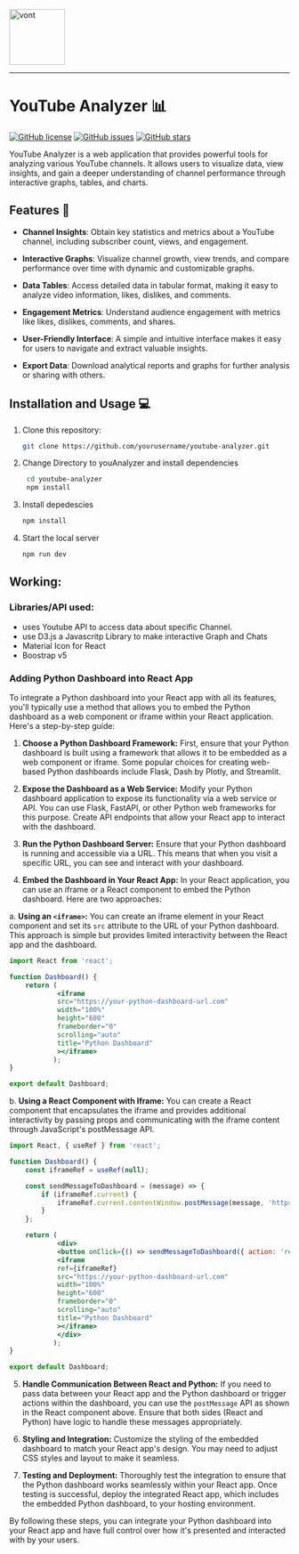 <img width="100" height="100" src="https://img.icons8.com/clouds/100/vont.png" alt="vont"/>

---

# YouTube Analyzer 📊

[![GitHub license](https://img.shields.io/github/license/yourusername/youtube-analyzer)](https://github.com/yourusername/youtube-analyzer/blob/main/LICENSE)
[![GitHub issues](https://img.shields.io/github/issues/yourusername/youtube-analyzer)](https://github.com/yourusername/youtube-analyzer/issues)
[![GitHub stars](https://img.shields.io/github/stars/yourusername/youtube-analyzer)](https://github.com/yourusername/youtube-analyzer/stargazers)

YouTube Analyzer is a web application that provides powerful tools for analyzing various YouTube channels. It allows users to visualize data, view insights, and gain a deeper understanding of channel performance through interactive graphs, tables, and charts.



## Features 🚀

- **Channel Insights**: Obtain key statistics and metrics about a YouTube channel, including subscriber count, views, and engagement.

- **Interactive Graphs**: Visualize channel growth, view trends, and compare performance over time with dynamic and customizable graphs.

- **Data Tables**: Access detailed data in tabular format, making it easy to analyze video information, likes, dislikes, and comments.

- **Engagement Metrics**: Understand audience engagement with metrics like likes, dislikes, comments, and shares.

- **User-Friendly Interface**: A simple and intuitive interface makes it easy for users to navigate and extract valuable insights.

- **Export Data**: Download analytical reports and graphs for further analysis or sharing with others.

## Installation and Usage 💻
1. Clone this repository:
    ```bash
    git clone https://github.com/yourusername/youtube-analyzer.git
    ```
2. Change Directory to youAnalyzer and install dependencies
    ```bash
     cd youtube-analyzer
     npm install
     ```
3. Install depedescies  
    ```bash
    npm install  
    ```
     
4. Start the local server
  
    ```bash
    npm run dev  
    ```
     


## Working:
   
  ### Libraries/API used:  
  - uses Youtube API to access data about specific Channel.
  - use D3.js a Javascritp Library to make interactive Graph and Chats
  - Material Icon for React
  - Boostrap v5

### Adding Python Dashboard into React App
  To integrate a Python dashboard into your React app with all its features, you'll typically use a method that allows you to embed the Python dashboard as a web component or iframe within your React application. Here's a step-by-step guide:

  1. **Choose a Python Dashboard Framework:**
  First, ensure that your Python dashboard is built using a framework that allows it to be embedded as a web component or iframe. Some popular choices for creating web-based Python dashboards include Flask, Dash by Plotly, and Streamlit.

  2. **Expose the Dashboard as a Web Service:**
  Modify your Python dashboard application to expose its functionality via a web service or API. You can use Flask, FastAPI, or other Python web frameworks for this purpose. Create API endpoints that allow your React app to interact with the dashboard.

  3. **Run the Python Dashboard Server:**
  Ensure that your Python dashboard is running and accessible via a URL. This means that when you visit a specific URL, you can see and interact with your dashboard.

  4. **Embed the Dashboard in Your React App:**
  In your React application, you can use an iframe or a React component to embed the Python dashboard. Here are two approaches:

  a. **Using an `<iframe>`:**
  You can create an iframe element in your React component and set its `src` attribute to the URL of your Python dashboard. This approach is simple but provides limited interactivity between the React app and the dashboard.

  ```jsx
  import React from 'react';

  function Dashboard() {
      return (
              <iframe
              src="https://your-python-dashboard-url.com"
              width="100%"
              height="600"
              frameborder="0"
              scrolling="auto"
              title="Python Dashboard"
              ></iframe>
             );
  }

export default Dashboard;
```

b. **Using a React Component with Iframe:**
You can create a React component that encapsulates the iframe and provides additional interactivity by passing props and communicating with the iframe content through JavaScript's postMessage API.

```jsx
import React, { useRef } from 'react';

function Dashboard() {
    const iframeRef = useRef(null);

    const sendMessageToDashboard = (message) => {
        if (iframeRef.current) {
            iframeRef.current.contentWindow.postMessage(message, 'https://your-python-dashboard-url.com');
        }
    };

    return (
            <div>
            <button onClick={() => sendMessageToDashboard({ action: 'refresh' })}>Refresh Dashboard</button>
            <iframe
            ref={iframeRef}
            src="https://your-python-dashboard-url.com"
            width="100%"
            height="600"
            frameborder="0"
            scrolling="auto"
            title="Python Dashboard"
            ></iframe>
            </div>
           );
}

export default Dashboard;
```

5. **Handle Communication Between React and Python:**
If you need to pass data between your React app and the Python dashboard or trigger actions within the dashboard, you can use the `postMessage` API as shown in the React component above. Ensure that both sides (React and Python) have logic to handle these messages appropriately.

6. **Styling and Integration:**
Customize the styling of the embedded dashboard to match your React app's design. You may need to adjust CSS styles and layout to make it seamless.

7. **Testing and Deployment:**
Thoroughly test the integration to ensure that the Python dashboard works seamlessly within your React app. Once testing is successful, deploy the integrated React app, which includes the embedded Python dashboard, to your hosting environment.

By following these steps, you can integrate your Python dashboard into your React app and have full control over how it's presented and interacted with by your users.
